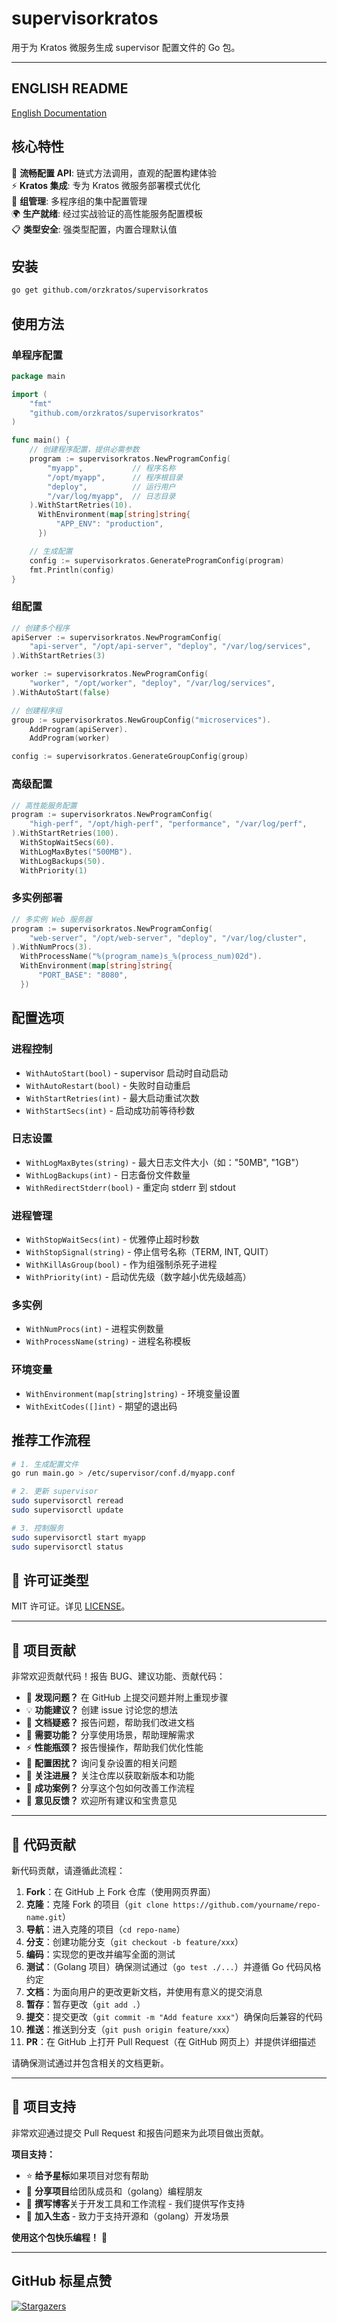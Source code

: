 # supervisorkratos

用于为 Kratos 微服务生成 supervisor 配置文件的 Go 包。

---

## ENGLISH README

[English Documentation](README.md)

## 核心特性

🎯 **流畅配置 API**: 链式方法调用，直观的配置构建体验  
⚡ **Kratos 集成**: 专为 Kratos 微服务部署模式优化  
🔄 **组管理**: 多程序组的集中配置管理  
🌍 **生产就绪**: 经过实战验证的高性能服务配置模板  
📋 **类型安全**: 强类型配置，内置合理默认值

## 安装

```bash
go get github.com/orzkratos/supervisorkratos
```

## 使用方法

### 单程序配置

```go
package main

import (
    "fmt"
    "github.com/orzkratos/supervisorkratos"
)

func main() {
    // 创建程序配置，提供必需参数
    program := supervisorkratos.NewProgramConfig(
        "myapp",           // 程序名称
        "/opt/myapp",      // 程序根目录
        "deploy",          // 运行用户
        "/var/log/myapp",  // 日志目录
    ).WithStartRetries(10).
      WithEnvironment(map[string]string{
          "APP_ENV": "production",
      })

    // 生成配置
    config := supervisorkratos.GenerateProgramConfig(program)
    fmt.Println(config)
}
```

### 组配置

```go
// 创建多个程序
apiServer := supervisorkratos.NewProgramConfig(
    "api-server", "/opt/api-server", "deploy", "/var/log/services",
).WithStartRetries(3)

worker := supervisorkratos.NewProgramConfig(
    "worker", "/opt/worker", "deploy", "/var/log/services",
).WithAutoStart(false)

// 创建程序组
group := supervisorkratos.NewGroupConfig("microservices").
    AddProgram(apiServer).
    AddProgram(worker)

config := supervisorkratos.GenerateGroupConfig(group)
```

### 高级配置

```go
// 高性能服务配置
program := supervisorkratos.NewProgramConfig(
    "high-perf", "/opt/high-perf", "performance", "/var/log/perf",
).WithStartRetries(100).
  WithStopWaitSecs(60).
  WithLogMaxBytes("500MB").
  WithLogBackups(50).
  WithPriority(1)
```

### 多实例部署

```go
// 多实例 Web 服务器
program := supervisorkratos.NewProgramConfig(
    "web-server", "/opt/web-server", "deploy", "/var/log/cluster",
).WithNumProcs(3).
  WithProcessName("%(program_name)s_%(process_num)02d").
  WithEnvironment(map[string]string{
      "PORT_BASE": "8080",
  })
```

## 配置选项

### 进程控制
- `WithAutoStart(bool)` - supervisor 启动时自动启动
- `WithAutoRestart(bool)` - 失败时自动重启  
- `WithStartRetries(int)` - 最大启动重试次数
- `WithStartSecs(int)` - 启动成功前等待秒数

### 日志设置
- `WithLogMaxBytes(string)` - 最大日志文件大小（如："50MB", "1GB"）
- `WithLogBackups(int)` - 日志备份文件数量
- `WithRedirectStderr(bool)` - 重定向 stderr 到 stdout

### 进程管理
- `WithStopWaitSecs(int)` - 优雅停止超时秒数
- `WithStopSignal(string)` - 停止信号名称（TERM, INT, QUIT）
- `WithKillAsGroup(bool)` - 作为组强制杀死子进程
- `WithPriority(int)` - 启动优先级（数字越小优先级越高）

### 多实例
- `WithNumProcs(int)` - 进程实例数量
- `WithProcessName(string)` - 进程名称模板

### 环境变量
- `WithEnvironment(map[string]string)` - 环境变量设置
- `WithExitCodes([]int)` - 期望的退出码

## 推荐工作流程

```bash
# 1. 生成配置文件
go run main.go > /etc/supervisor/conf.d/myapp.conf

# 2. 更新 supervisor
sudo supervisorctl reread
sudo supervisorctl update

# 3. 控制服务
sudo supervisorctl start myapp
sudo supervisorctl status
```

<!-- TEMPLATE (ZH) BEGIN: STANDARD PROJECT FOOTER -->

## 📄 许可证类型

MIT 许可证。详见 [LICENSE](LICENSE)。

---

## 🤝 项目贡献

非常欢迎贡献代码！报告 BUG、建议功能、贡献代码：

- 🐛 **发现问题？** 在 GitHub 上提交问题并附上重现步骤
- 💡 **功能建议？** 创建 issue 讨论您的想法
- 📖 **文档疑惑？** 报告问题，帮助我们改进文档
- 🚀 **需要功能？** 分享使用场景，帮助理解需求
- ⚡ **性能瓶颈？** 报告慢操作，帮助我们优化性能
- 🔧 **配置困扰？** 询问复杂设置的相关问题
- 📢 **关注进展？** 关注仓库以获取新版本和功能
- 🌟 **成功案例？** 分享这个包如何改善工作流程
- 💬 **意见反馈？** 欢迎所有建议和宝贵意见

---

## 🔧 代码贡献

新代码贡献，请遵循此流程：

1. **Fork**：在 GitHub 上 Fork 仓库（使用网页界面）
2. **克隆**：克隆 Fork 的项目（`git clone https://github.com/yourname/repo-name.git`）
3. **导航**：进入克隆的项目（`cd repo-name`）
4. **分支**：创建功能分支（`git checkout -b feature/xxx`）
5. **编码**：实现您的更改并编写全面的测试
6. **测试**：（Golang 项目）确保测试通过（`go test ./...`）并遵循 Go 代码风格约定
7. **文档**：为面向用户的更改更新文档，并使用有意义的提交消息
8. **暂存**：暂存更改（`git add .`）
9. **提交**：提交更改（`git commit -m "Add feature xxx"`）确保向后兼容的代码
10. **推送**：推送到分支（`git push origin feature/xxx`）
11. **PR**：在 GitHub 上打开 Pull Request（在 GitHub 网页上）并提供详细描述

请确保测试通过并包含相关的文档更新。

---

## 🌟 项目支持

非常欢迎通过提交 Pull Request 和报告问题来为此项目做出贡献。

**项目支持：**

- ⭐ **给予星标**如果项目对您有帮助
- 🤝 **分享项目**给团队成员和（golang）编程朋友
- 📝 **撰写博客**关于开发工具和工作流程 - 我们提供写作支持
- 🌟 **加入生态** - 致力于支持开源和（golang）开发场景

**使用这个包快乐编程！** 🎉

<!-- TEMPLATE (ZH) END: STANDARD PROJECT FOOTER -->

---

## GitHub 标星点赞

[![Stargazers](https://starchart.cc/orzkratos/supervisorkratos.svg?variant=adaptive)](https://starchart.cc/orzkratos/supervisorkratos)